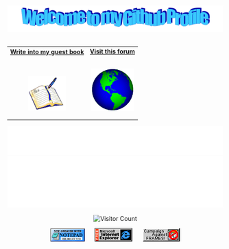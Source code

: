 <!-- "Hero" Header -->
<div align="center">
  <img src="/images/welcome.png?raw=true" style="max-width: 100%;" alt="Welcome to my Github Profile" />
  <br />
  <br />

</div>

<!-- Social -->
<table width="100%" align="center">
<tr>
<td align="center">
<a href="https://github.com/2-do/2-do/issues/1#issuecomment-new">
<strong>Write into my guest book </strong>
<br />
<br />
<br />

<p>

<img alt="Book" height="80" src="images/book.gif">
</a>
</p>

</td>

<td align="center">
<a href="https://dangeru.us/all">
<strong>Visit this forum</strong>
<br />
<br />

<p>
<img height="100" alt="Globe" src="images/globe.gif"> 
</a>
</p>

</td>
</tr>
</table>

<div align="center" "margin-left: 50;">
<a href="https://github.com/2-do/2-do/issues/1#issuecomment-new"><img src="images/guestbook.svg"></a> 
</div>

<!-- Guestbook -->

<!-- /Guestbook -->

<!-- Footer -->

<div align="center">

<img height="120" alt="Thanks for visiting me" width="100%" src="/images/marquee.svg" />
<br />

![Visitor Count](https://profile-counter.glitch.me/2-do/count.svg)

<img src="/images/notepad.gif" alt="Site created with Notepad" height="30" />
<!-- "margin-right: whatever;" -->
<span>&nbsp;&nbsp;&nbsp;&nbsp;</span>  
<img src="/images/ie_logo.gif" alt="Microsoft Internet Explorer" />
<span>&nbsp;&nbsp;&nbsp;&nbsp;</span>  
<img src="/images/noframes.gif" alt="Microsoft Internet Explorer" />

</div>
